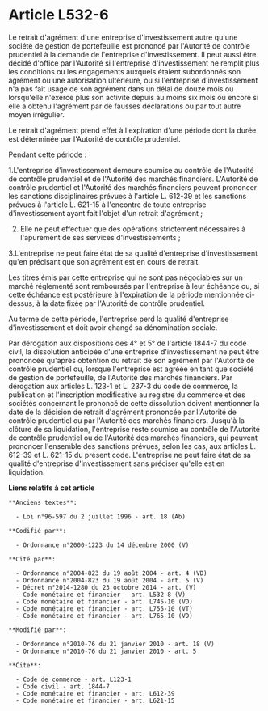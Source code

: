 # Article L532-6

Le retrait d'agrément d'une entreprise d'investissement autre qu'une société de gestion de portefeuille est prononcé par
l'Autorité de contrôle prudentiel à la demande de l'entreprise d'investissement. Il peut aussi être décidé d'office par
l'Autorité si l'entreprise d'investissement ne remplit plus les conditions ou les engagements auxquels étaient subordonnés
son agrément ou une autorisation ultérieure, ou si l'entreprise d'investissement n'a pas fait usage de son agrément dans un
délai de douze mois ou lorsqu'elle n'exerce plus son activité depuis au moins six mois ou encore si elle a obtenu l'agrément
par de fausses déclarations ou par tout autre moyen irrégulier. 

Le retrait d'agrément prend effet à l'expiration d'une période dont la durée est déterminée par l'Autorité de contrôle
prudentiel. 

Pendant cette période : 

1.L'entreprise d'investissement demeure soumise au contrôle de l'Autorité de contrôle prudentiel et de l'Autorité des marchés
financiers. L'Autorité de contrôle prudentiel et l'Autorité des marchés financiers peuvent prononcer les sanctions
disciplinaires prévues à l'article L. 612-39 et les sanctions prévues à l'article L. 621-15 à l'encontre de toute entreprise
d'investissement ayant fait l'objet d'un retrait d'agrément ; 

2. Elle ne peut effectuer que des opérations strictement nécessaires à l'apurement de ses services d'investissements ; 

3.L'entreprise ne peut faire état de sa qualité d'entreprise d'investissement qu'en précisant que son agrément est en cours
de retrait. 

Les titres émis par cette entreprise qui ne sont pas négociables sur un marché réglementé sont remboursés par l'entreprise à
leur échéance ou, si cette échéance est postérieure à l'expiration de la période mentionnée ci-dessus, à la date fixée par
l'Autorité de contrôle prudentiel. 

Au terme de cette période, l'entreprise perd la qualité d'entreprise d'investissement et doit avoir changé sa dénomination
sociale. 

Par dérogation aux dispositions des 4° et 5° de l'article 1844-7 du code civil, la dissolution anticipée d'une entreprise
d'investissement ne peut être prononcée qu'après obtention du retrait de son agrément par l'Autorité de contrôle prudentiel
ou, lorsque l'entreprise est agréée en tant que société de gestion de portefeuille, de l'Autorité des marchés financiers. Par
dérogation aux articles L. 123-1 et L. 237-3 du code de commerce, la publication et l'inscription modificative au registre du
commerce et des sociétés concernant le prononcé de cette dissolution doivent mentionner la date de la décision de retrait
d'agrément prononcée par l'Autorité de contrôle prudentiel ou par l'Autorité des marchés financiers. Jusqu'à la clôture de sa
liquidation, l'entreprise reste soumise au contrôle de l'Autorité de contrôle prudentiel ou de l'Autorité des marchés
financiers, qui peuvent prononcer l'ensemble des sanctions prévues, selon les cas, aux articles L. 612-39 et L. 621-15 du
présent code. L'entreprise ne peut faire état de sa qualité d'entreprise d'investissement sans préciser qu'elle est en
liquidation.

**Liens relatifs à cet article**

	**Anciens textes**:

	  - Loi n°96-597 du 2 juillet 1996 - art. 18 (Ab)

	**Codifié par**:

	  - Ordonnance n°2000-1223 du 14 décembre 2000 (V)

	**Cité par**:

	  - Ordonnance n°2004-823 du 19 août 2004 - art. 4 (VD)
	  - Ordonnance n°2004-823 du 19 août 2004 - art. 5 (V)
	  - Décret n°2014-1280 du 23 octobre 2014 - art. (V)
	  - Code monétaire et financier - art. L532-8 (V)
	  - Code monétaire et financier - art. L745-10 (VD)
	  - Code monétaire et financier - art. L755-10 (VT)
	  - Code monétaire et financier - art. L765-10 (VD)

	**Modifié par**:

	  - Ordonnance n°2010-76 du 21 janvier 2010 - art. 18 (V)
	  - Ordonnance n°2010-76 du 21 janvier 2010 - art. 5

	**Cite**:

	  - Code de commerce - art. L123-1
	  - Code civil - art. 1844-7
	  - Code monétaire et financier - art. L612-39
	  - Code monétaire et financier - art. L621-15
